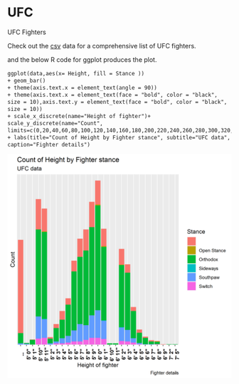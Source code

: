 # UFC
UFC Fighters



Check out the [csv](https://github.com/NicJC/UFC/blob/main/ufc.csv) data for a comprehensive list of UFC fighters.

and the below R code for ggplot produces the plot.

```
ggplot(data,aes(x= Height, fill = Stance )) 
+ geom_bar()
+ theme(axis.text.x = element_text(angle = 90))
+ theme(axis.text.x = element_text(face = "bold", color = "black", size = 10),axis.text.y = element_text(face = "bold", color = "black", size = 10))
+ scale_x_discrete(name="Height of fighter")+ scale_y_discrete(name="Count", limits=c(0,20,40,60,80,100,120,140,160,180,200,220,240,260,280,300,320,340,360,380,400,420))
+ labs(title="Count of Height by Fighter stance", subtitle="UFC data", caption="Fighter details")
```

![alt text](https://github.com/NicJC/UFC/blob/main/fighter%20height.png)


